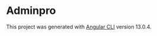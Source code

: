 # Adminpro

This project was generated with [Angular CLI](https://github.com/angular/angular-cli) version 13.0.4.


